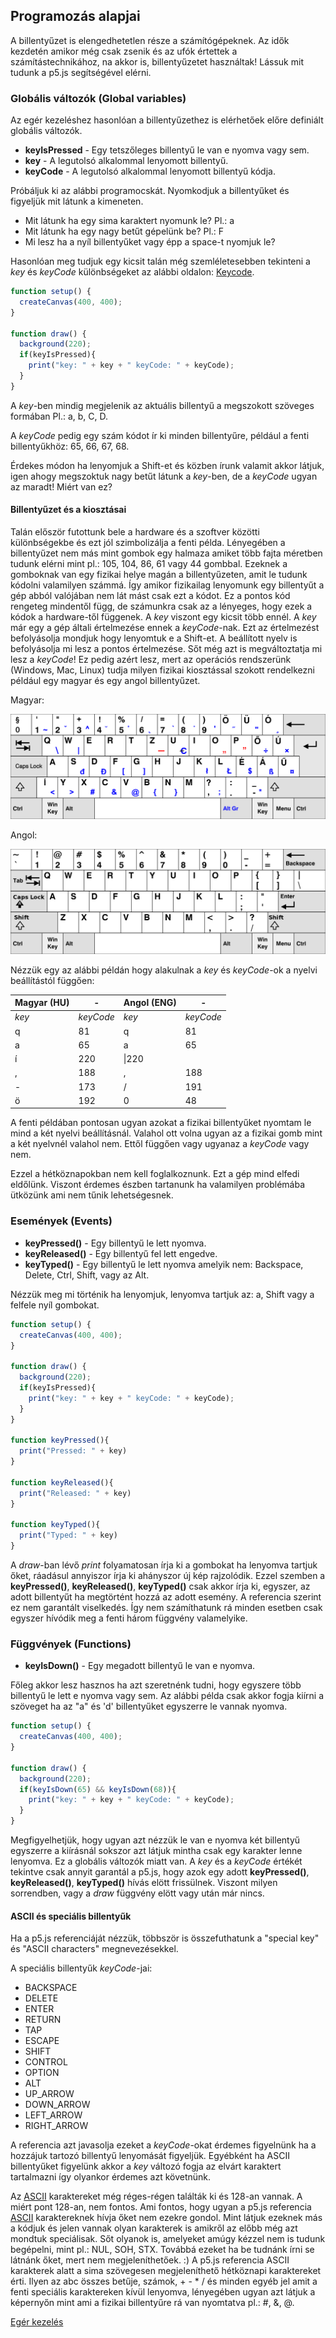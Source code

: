 ## Programozás alapjai

A billentyűzet is elengedhetetlen része a számítógépeknek. Az idők kezdetén
amikor még csak zsenik és az ufók értettek a számítástechnikához, na akkor is,
billentyűzetet használtak! Lássuk mit tudunk a p5.js segítségével elérni.

### Globális változók (Global variables)

Az egér kezeléshez hasonlóan a billentyűzethez is elérhetőek előre definiált globális
változók.
 - **keyIsPressed** - Egy tetszőleges billentyű le van e nyomva vagy sem.
 - **key** - A legutolsó alkalommal lenyomott billentyű.
 - **keyCode** - A legutolsó alkalommal lenyomott billentyű kódja.

Próbáljuk ki az alábbi programocskát. Nyomkodjuk a billentyűket és figyeljük mit
látunk a kimeneten.
- Mit látunk ha egy sima karaktert nyomunk le? Pl.: a
- Mit látunk ha egy nagy betűt gépelünk be? Pl.: F
- Mi lesz ha a nyíl billentyűket vagy épp a space-t nyomjuk le?

Hasonlóan meg tudjuk egy kicsit talán még szemléletesebben tekinteni a *key* és *keyCode*
különbségeket az alábbi oldalon: [Keycode](http://keycode.info/).

```JavaScript
function setup() {
  createCanvas(400, 400);
}

function draw() {
  background(220);
  if(keyIsPressed){
    print("key: " + key + " keyCode: " + keyCode);
  }
}
```

A *key*-ben mindig megjelenik az aktuális billentyű a megszokott szöveges formában
Pl.: a, b, C, D.

A *keyCode* pedig egy szám kódot ír ki minden billentyűre, például a fenti billentyűkhöz:
65, 66, 67, 68.

Érdekes módon ha lenyomjuk a Shift-et és közben írunk valamit akkor látjuk, igen ahogy megszoktuk
nagy betűt látunk a *key*-ben, de a *keyCode* ugyan az maradt! Miért van ez?

#### Billentyűzet és a kiosztásai

Talán először futottunk bele a hardware és a szoftver közötti különbségekbe és ezt jól
szimbolizálja a fenti példa. Lényegében a billentyűzet nem más mint gombok egy halmaza amiket
több fajta méretben tudunk elérni mint pl.: 105, 104, 86, 61 vagy 44 gombbal. Ezeknek a gomboknak
van egy fizikai helye magán a billentyűzeten, amit le tudunk kódolni valamilyen számmá. Így
amikor fizikailag lenyomunk egy billentyűt a gép abból valójában nem lát mást csak ezt a kódot. Ez a pontos
kód rengeteg mindentől függ, de számunkra csak az a lényeges, hogy ezek a kódok a hardware-től
függenek.
A *key* viszont egy kicsit több ennél. A *key* már egy a gép általi értelmezése ennek a *keyCode*-nak.
Ezt az értelmezést befolyásolja  mondjuk hogy lenyomtuk e a Shift-et. A beállított nyelv is befolyásolja mi lesz
a pontos értelmezése. Sőt még azt is megváltoztatja mi lesz a *keyCode*! Ez pedig azért lesz, mert
az operációs rendszerünk (Windows, Mac, Linux) tudja milyen fizikai kiosztással szokott rendelkezni
például egy magyar és egy angol billentyűzet.

Magyar:

![Magyar](hun-keyboard.png)

Angol:

![Angol](en-us-keyboard.png)

Nézzük egy az alábbi példán hogy alakulnak a *key* és *keyCode*-ok a nyelvi beállítástól
függően:

Magyar (HU) |-| Angol (ENG) |-  
 ------------ | ------ | ---------- | -------
 *key* | *keyCode* | *key* | *keyCode*
 q|81|q|81
 a|65|a|65
 í|220|\\|220
 ,|188|,|188
 -|173|/|191
 ö|192|0|48

A fenti példában pontosan ugyan azokat a fizikai billentyűket nyomtam le mind a két
nyelvi beállításnál. Valahol ott volna ugyan az a fizikai gomb mint a két nyelvnél
valahol nem. Ettől függően vagy ugyanaz a *keyCode* vagy nem.

Ezzel a hétköznapokban nem kell foglalkoznunk. Ezt a gép mind elfedi eldőlünk.
Viszont érdemes észben tartanunk ha valamilyen problémába ütközünk ami nem tűnik
lehetségesnek.

### Események (Events)
 - **keyPressed()** - Egy billentyű le lett nyomva.
 - **keyReleased()** - Egy billentyű fel lett engedve.
 - **keyTyped()** - Egy billentyű le lett nyomva amelyik nem: Backspace, Delete,
 Ctrl, Shift, vagy az Alt.

Nézzük meg mi történik ha lenyomjuk, lenyomva tartjuk az: a, Shift vagy a felfele
nyíl gombokat.

```JavaScript
function setup() {
  createCanvas(400, 400);
}

function draw() {
  background(220);
  if(keyIsPressed){
    print("key: " + key + " keyCode: " + keyCode);
  }
}

function keyPressed(){
  print("Pressed: " + key)
}

function keyReleased(){
  print("Released: " + key)
}

function keyTyped(){
  print("Typed: " + key)
}
```

A *draw*-ban lévő *print* folyamatosan írja ki a gombokat ha lenyomva tartjuk őket, ráadásul
annyiszor írja ki ahányszor új kép rajzolódik.
Ezzel szemben a **keyPressed()**, **keyReleased()**, **keyTyped()** csak akkor írja ki, egyszer, az adott
billentyűt ha megtörtént hozzá az adott esemény. A referencia szerint ez nem garantált
viselkedés. Így nem számíthatunk rá minden esetben csak egyszer hívódik meg a fenti
három függvény valamelyike.

 ### Függvények (Functions)
 - **keyIsDown()** - Egy megadott billentyű le van e nyomva.

Főleg akkor lesz hasznos ha azt szeretnénk tudni, hogy egyszere több billentyű le
lett e nyomva vagy sem.
Az alábbi példa csak akkor fogja kiírni a szöveget ha az "a" és 'd' billentyűket
egyszerre le vannak nyomva.

```JavaScript
function setup() {
  createCanvas(400, 400);
}

function draw() {
  background(220);
  if(keyIsDown(65) && keyIsDown(68)){
    print("key: " + key + " keyCode: " + keyCode);
  }
}
```

Megfigyelhetjük, hogy ugyan azt nézzük le van e nyomva két billentyű egyszerre a
kiírásnál sokszor azt látjuk mintha csak egy karakter lenne lenyomva.
Ez a globális változók miatt van. A *key* és a *keyCode* értékét tekintve csak annyit
garantál a p5.js, hogy azok egy adott **keyPressed()**, **keyReleased()**, **keyTyped()**
hívás elött frissülnek. Viszont milyen sorrendben, vagy a *draw* függvény elött vagy
után már nincs.

#### ASCII és speciális billentyűk
Ha a p5.js referenciáját nézzük, többször is összefuthatunk a "special key" és "ASCII characters"
megnevezésekkel.

A speciális billentyűk *keyCode*-jai:
- BACKSPACE
- DELETE
- ENTER
- RETURN
- TAP
- ESCAPE
- SHIFT
- CONTROL
- OPTION
- ALT
- UP_ARROW
- DOWN_ARROW
- LEFT_ARROW
- RIGHT_ARROW

A referencia azt javasolja ezeket a *keyCode*-okat érdemes figyelnünk ha a hozzájuk tartozó
billentyű lenyomását figyeljük. Egyébként ha ASCII billentyűket figyelünk akkor a
*key* változó fogja az elvárt karaktert tartalmazni így olyankor érdemes azt követnünk.

Az [ASCII](http://www.asciitable.com/) karaktereket még réges-régen találták ki és
128-an vannak. A miért pont 128-an, nem fontos. Ami fontos, hogy ugyan a p5.js referencia
[ASCII](http://www.asciitable.com/) karaktereknek hívja őket nem ezekre gondol.
Mint látjuk ezeknek más a kódjuk és jelen vannak olyan karakterek is amikről az előbb
még azt mondtuk speciálisak. Sőt olyanok
is, amelyeket amúgy kézzel nem is tudunk begépelni, mint pl.: NUL, SOH, STX. Továbbá
ezeket ha be tudnánk írni se látnánk őket, mert nem megjeleníthetőek. :)
A p5.js referencia ASCII karakterek alatt a sima szövegesen megjeleníthető hétköznapi
karaktereket érti. Ilyen az abc összes betűje, számok, + - * / és minden egyéb jel
amit a fenti speciális karaktereken kívül lenyomva, lényegében ugyan azt látjuk a képernyőn
mint ami a fizikai billentyűre rá van nyomtatva pl.: #, &, @.

[Egér kezelés](4_mouse.md)
